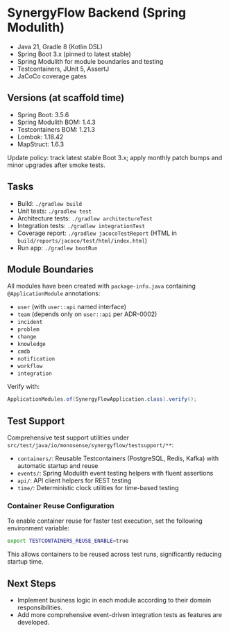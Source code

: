 # SynergyFlow Backend (Spring Modulith)

- Java 21, Gradle 8 (Kotlin DSL)
- Spring Boot 3.x (pinned to latest stable)
- Spring Modulith for module boundaries and testing
- Testcontainers, JUnit 5, AssertJ
- JaCoCo coverage gates

## Versions (at scaffold time)

- Spring Boot: 3.5.6
- Spring Modulith BOM: 1.4.3
- Testcontainers BOM: 1.21.3
- Lombok: 1.18.42
- MapStruct: 1.6.3

Update policy: track latest stable Boot 3.x; apply monthly patch bumps and minor upgrades after smoke tests.

## Tasks

- Build: `./gradlew build`
- Unit tests: `./gradlew test`
- Architecture tests: `./gradlew architectureTest`
- Integration tests: `./gradlew integrationTest`
- Coverage report: `./gradlew jacocoTestReport` (HTML in `build/reports/jacoco/test/html/index.html`)
- Run app: `./gradlew bootRun`

## Module Boundaries

All modules have been created with `package-info.java` containing `@ApplicationModule` annotations:
- `user` (with `user::api` named interface)
- `team` (depends only on `user::api` per ADR-0002)
- `incident`
- `problem`
- `change`
- `knowledge`
- `cmdb`
- `notification`
- `workflow`
- `integration`

Verify with:

```java
ApplicationModules.of(SynergyFlowApplication.class).verify();
```

## Test Support

Comprehensive test support utilities under `src/test/java/io/monosense/synergyflow/testsupport/**`:

- `containers/`: Reusable Testcontainers (PostgreSQL, Redis, Kafka) with automatic startup and reuse
- `events/`: Spring Modulith event testing helpers with fluent assertions
- `api/`: API client helpers for REST testing
- `time/`: Deterministic clock utilities for time-based testing

### Container Reuse Configuration

To enable container reuse for faster test execution, set the following environment variable:

```bash
export TESTCONTAINERS_REUSE_ENABLE=true
```

This allows containers to be reused across test runs, significantly reducing startup time.

## Next Steps

- Implement business logic in each module according to their domain responsibilities.
- Add more comprehensive event-driven integration tests as features are developed.

